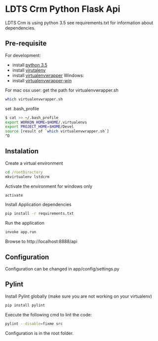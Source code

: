 # LDTS Crm Python Flask Api

LDTS Crm is using python 3.5 see requirements.txt for information about dependencies.

## Pre-requisite

For development:
* install [python 3.5](https://www.python.org/downloads/release/python-356/)
* install [virutalenv](https://pypi.org/project/virtualenv/)
* install [virtualenvwrapper](https://pypi.org/project/virtualenvwrapper/)
Windows:
* install [virtualenvwrapper-win](https://pypi.org/project/virtualenvwrapper-win/)

For mac osx user:
get the path for virtualenvwrapper.sh

```bash
which virtualenvwrapper.sh
```

set .bash_profile

```bash
$ cat >> ~/.bash_profile
export WORKON_HOME=$HOME/.virtualenvs
export PROJECT_HOME=$HOME/Devel
source [result of `which virtualenvwrapper.sh`]
^D
```

## Instalation

Create a virtual environment  

```cmd
cd /rootDirectory
mkvirtualenv lstdcrm
```

Activate the environment for windows only

```bash
activate
```

Install Application dependencies  

```bash
pip install -r requirements.txt
```

Run the application

```bash
invoke app.run
```

Browse to http://localhost:8888/api

## Configuration

Configuration can be changed in app/config/settings.py

## Pylint

Install Pylint globally (make sure you are not working on your virtualenv)

```bash
pip install pylint
```

Execute the following cmd to lint the code:

```bash
pylint --disable=fixme src
```

Configuration is in the root folder.